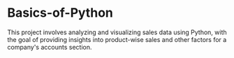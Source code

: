 # Basics-of-Python
This project involves analyzing and visualizing sales data using Python, with the goal of providing insights into product-wise sales and other factors for a company's accounts section.
